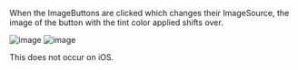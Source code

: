 When the ImageButtons are clicked which changes their ImageSource, the image of the button with the tint color applied shifts over.

![image](https://github.com/user-attachments/assets/f56fbb47-cb95-4b2e-aa44-22a122b10574)
![image](https://github.com/user-attachments/assets/f1a6b940-e09b-46b0-8635-ffc843d9124c)

This does not occur on iOS.
